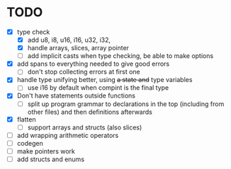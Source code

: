 # TODO

- [x] type check
  - [x] add u8, i8, u16, i16, u32, i32,
  - [x] handle arrays, slices, array pointer
  - [ ] add implicit casts when type checking, be able to make options
- [x] add spans to everything needed to give good errors
  - [ ] don't stop collecting errors at first one
- [x] handle type unifying better, using ~~a state and~~ type variables
  - [ ] use i16 by default when compint is the final type
- [x] Don't have statements outside functions
  - [ ] split up program grammar to declarations in the top (including from other files) and then definitions afterwards
- [x] flatten
  - [ ] support arrays and structs (also slices)
- [ ] add wrapping arithmetic operators
- [ ] codegen
- [ ] make pointers work
- [ ] add structs and enums
